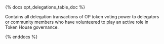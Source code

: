 {% docs opt_delegations_table_doc %}

Contains all delegation transactions of OP token voting power to delegators or community members who have volunteered to play an active role in Token House governance. 

{% enddocs %}